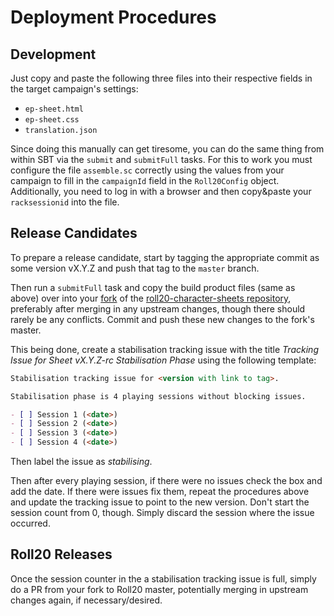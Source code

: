 Deployment Procedures
=====================

Development
-----------
Just copy and paste the following three files into their respective fields in the target campaign's settings:

- `ep-sheet.html`
- `ep-sheet.css`
- `translation.json`

Since doing this manually can get tiresome, you can do the same thing from within SBT via the `submit` and `submitFull` tasks. For this to work you must configure the file `assemble.sc` correctly using the values from your campaign to fill in the `campaignId` field in the `Roll20Config` object. Additionally, you need to log in with a browser and then copy&paste your `racksessionid` into the file.

Release Candidates
------------------
To prepare a release candidate, start by tagging the appropriate commit as some version vX.Y.Z and push that tag to the `master` branch.

Then run a `submitFull` task and copy the build product files (same as above) over into your [fork](https://github.com/Bathtor/roll20-character-sheets) of the [roll20-character-sheets repository](https://github.com/Roll20/roll20-character-sheets), preferably after merging in any upstream changes, though there should rarely be any conflicts.
Commit and push these new changes to the fork's master.

This being done, create a stabilisation tracking issue with the title *Tracking Issue for Sheet vX.Y.Z-rc Stabilisation Phase* using the following template:
```markdown
Stabilisation tracking issue for <version with link to tag>.

Stabilisation phase is 4 playing sessions without blocking issues.

- [ ] Session 1 (<date>)
- [ ] Session 2 (<date>)
- [ ] Session 3 (<date>)
- [ ] Session 4 (<date>)
```
Then label the issue as *stabilising*.

Then after every playing session, if there were no issues check the box and add the date.
If there were issues fix them, repeat the procedures above and update the tracking issue to point to the new version. Don't start the session count from 0, though. Simply discard the session where the issue occurred.

Roll20 Releases
---------------
Once the session counter in the a stabilisation tracking issue is full, simply do a PR from your fork to Roll20 master, potentially merging in upstream changes again, if necessary/desired.
